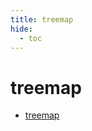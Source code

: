 ```yaml
---
title: treemap
hide:
  - toc
---
```


# treemap

- [treemap](/home/library/data/treemap/)  
  <small></small>